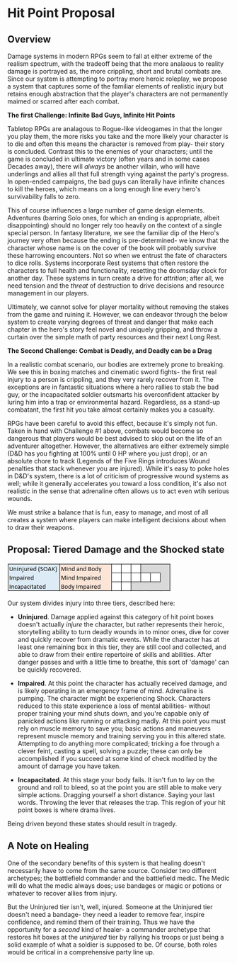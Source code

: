 # Hit Point Proposal #

**Overview**
----
Damage systems in modern RPGs seem to fall at either extreme of the realism spectrum, with the tradeoff being that the more analaous to reality damage is portrayed as, the more crippling, short and brutal combats are. Since our system is attempting to portray more heroic roleplay, we propose a system that captures some of the familiar elements of realistic injury but retains enough abstraction that the player's characters are not permanently maimed or scarred after each combat.

**The first Challenge: Infinite Bad Guys, Infinite Hit Points**

Tabletop RPGs are analagous to Rogue-like videogames in that the longer you play them, the more risks you take and the more likely your character is to die and often this means the character is removed from play- their story is concluded. Contrast this to the enemies of your characters; until the game is concluded in ultimate victory (often years and in some cases Decades away), there will *always* be another villain, who will have underlings and allies all that full strength vying against the party's progress. In open-ended campaigns, the bad guys can literally have infinite chances to kill the heroes, which means on a long enough line every hero's survivability falls to zero.

This of course influences a large number of game design elements. Adventures (barring Solo ones, for which an ending is appropriate, albeit disappointing) should no longer rely too heavily on the context of a single special person. In fantasy literature, we see the familiar dip of the Hero's journey very often because the ending is pre-determined- we know that the character whose name is on the cover of the book will probably survive these harrowing encounters. Not so when we entrust the fate of characters to dice rolls. Systems incorporate Rest systems that often restore the characters to full health and functionality, resetting the doomsday clock for another day. These systems in turn create a drive for *attrition*; after all, we need tension and the *threat* of destruction to drive decisions and resource management in our players. 

Ultimately, we cannot solve for player mortality without removing the stakes from the game and ruining it. However, we can endeavor through the below system to create varying degrees of threat and danger that make each chapter in the hero's story feel novel and uniquely gripping, and throw a curtain over the simple math of party resources and their next Long Rest.

**The Second Challenge: Combat is Deadly, and Deadly can be a Drag**

In a realistic combat scenario, our bodies are extremely prone to breaking. We see this in boxing matches and cinematic sword fights- the first real injury to a person is crippling, and they very rarely recover from it. The exceptions are in fantastic situations where a hero rallies to stab the bad guy, or the incapacitated soldier outsmarts his overconfident attacker by luring him into a trap or environmental hazard. Regardless, as a stand-up combatant, the first hit you take almost certainly makes you a casualty.

RPGs have been careful to avoid this effect, because it's simply not fun. Taken in hand with Challenge #1 above, combats would become so dangerous that players would be best advised to skip out on the life of an adventurer altogether. However, the alternatives are either extremely simple (D&D has you fighting at 100% until 0 HP where you just drop), or an absolute chore to track (Legends of the Five Rings introduces Wound penalties that stack whenever you are injured). While it's easy to poke holes in D&D's system, there is a lot of criticism of progressive wound systems as well; while it generally accelerates you toward a loss condition, it's also not realistic in the sense that adrenaline often allows us to act even wtih serious wounds.

We must strike a balance that is fun, easy to manage, and most of all creates a system where players can make intelligent decisions about when to draw their weapons.

**Proposal: Tiered Damage and the Shocked state**
----

![Hit Point Box Diagram](https://github.com/LaPlate/d100-RPG/blob/master/Combat/HitpointBoxes.png)

Our system divides injury into three tiers, described here:

* **Uninjured**. Damage applied against this category of hit point boxes doesn't actually *injure* the character, but rather represents their heroic, storytelling ability to turn deadly wounds in to minor ones, dive for cover and quickly recover from dramatic events. While the character has at least one remaining box in this tier, they are still cool and collected, and able to draw from their entire repertoire of skills and abilities. After danger passes and with a little time to breathe, this sort of 'damage' can be quickly recovered.

* **Impaired**. At this point the character has actually received damage, and is likely operating in an emergency frame of mind. Adrenaline is pumping. The character might be experiencing Shock. Characters reduced to this state experience a loss of mental abilities- without proper training your mind shuts down, and you're capable only of panicked actions like running or attacking madly. At this point you must rely on muscle memory to save you; basic actions and maneuvers represent muscle memory and training serving you in this altered state. Attempting to do anything more complicated; tricking a foe through a clever feint, casting a spell, solving a puzzle; these can only be accomplished if you succeed at some kind of check modified by the amount of damage you have taken.

* **Incapacitated**. At this stage your body fails. It isn't fun to lay on the ground and roll to bleed, so at the point you are still able to make very simple actions. Dragging yourself a short distance. Saying your last words. Throwing the lever that releases the trap. This region of your hit point boxes is where drama lives.

Being driven beyond these states should result in tragedy.

**A Note on Healing**
----
One of the secondary benefits of this system is that healing doesn't necessarily have to come from the same source. Consider two different archetypes; the battlefield commander and the battlefield medic. The Medic will do what the medic always does; use bandages or magic or potions or whatever to recover allies from injury. 

But the Uninjured tier isn't, well, injured. Someone at the Uninjured tier doesn't need a bandage- they need a leader to remove fear, inspire confidence, and remind them of their training. Thus we have the opportunity for a *second* kind of healer- a commander archetype that restores hit boxes at the *uninjured* tier by rallying his troops or just being a solid example of what a soldier is supposed to be. Of course, both roles would be critical in a comprehensive party line up.
